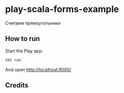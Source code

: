 # play-scala-forms-example

Считаем прямоугольники


## How to run

Start the Play app:

```bash
sbt run
```

And open [http://localhost:9000/](http://localhost:9000/)

## Credits


